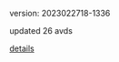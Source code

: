 version: 2023022718-1336

updated 26 avds

[details](https://github.com/0x74f917491bfa7ebfa379/ali_avd_db/blob/master/change_log/2023/02/27/18/1336.txt)